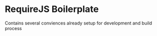 # RequireJS Boilerplate

Contains several conviences already setup for development and build process